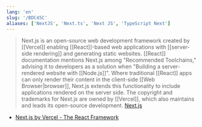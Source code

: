 ```yaml
---
lang: 'en'
slug: '/BDC45C'
aliases: ['NextJS', 'Next.ts', 'Next JS', 'TypeScript Next']
---
```


> Next.js is an open-source web development framework created by [[Vercel]] enabling [[React]]-based web applications with [[server-side rendering]] and generating static websites. [[React]] documentation mentions Next.js among "Recommended Toolchains," advising it to developers as a solution when "Building a server-rendered website with [[Node.js]]". Where traditional [[React]] apps can only render their content in the client-side [[Web Browser|browser]], Next.js extends this functionality to include applications rendered on the server side. The copyright and trademarks for Next.js are owned by [[Vercel]], which also maintains and leads its open-source development. [Next.js](https://en.wikipedia.org/wiki/Next.js)

- [Next.js by Vercel - The React Framework](https://nextjs.org/)
